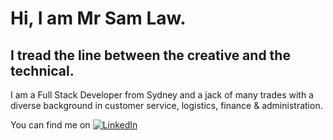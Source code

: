 # Hi, I am Mr Sam Law.

## I tread the line between the creative and the technical.

I am a Full Stack Developer from Sydney and a jack of many trades with a diverse background in customer service, logistics, finance & administration.

You can find me on
[![LinkedIn][1]][linkedinlink]

<!--
**MrSamLaw/MrSamLaw** is a ✨ _special_ ✨ repository because its `README.md` (this file) appears on your GitHub profile.
-->

<!-- Icons -->

[1]: https://img.icons8.com/color/16/000000/linkedin-2--v1.png "LinkedIn"

<!-- Links -->

[linkedinlink]: https://www.linkedin.com/in/mrsamlaw/
